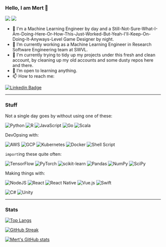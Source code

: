 ### Hello, I am Mert 👋
![](https://komarev.com/ghpvc/?username=atesmert&color=brightgreen)
[![](https://hits.seeyoufarm.com/api/count/incr/badge.svg?url=https%3A%2F%2Fgithub.com%2Fatesmert&count_bg=%2379C83D&title_bg=%23555555&icon=&icon_color=%23E7E7E7&title=Hits&edge_flat=false)](https://hits.seeyoufarm.com)

- 🤖 I'm a Machine Learning Engineer by day and a Still-Not-Sure-What-I-Am-Doing-Here-Or-How-This-Just-Worked-But-Yeah-I'll-Keep-On-Doing-It-Anyways-Level Game Designer by night.
- 🔭 I’m currently working as a Machine Learning Engineer in Research Software Engineering team at SWVL.
- 🚧 I'm currently trying to tidy up my projects under this fresh and clean account, by cleaning up my old accounts and some dusty repos here and there.
- 🌱 I’m open to learning anything.
- 📫 How to reach me:

[![Linkedin Badge](https://img.shields.io/badge/mert%20ates-follow%20me%20on%20linkedin-blue?style=for-the-badge&logo=linkedin)](https://www.linkedin.com/in/mert-ates/)

<hr/>

### Stuff
<!-- source: https://ileriayo.github.io/markdown-badges/ -->
Not a single day goes by without using one of these:

![Python](https://img.shields.io/badge/python-3670A0?style=for-the-badge&logo=python&logoColor=ffdd54)
![R](https://img.shields.io/badge/r-%23276DC3.svg?style=for-the-badge&logo=r&logoColor=white)
![JavaScript](https://img.shields.io/badge/javascript-%23323330.svg?style=for-the-badge&logo=javascript&logoColor=%23F7DF1E)
![Go](https://img.shields.io/badge/go-%2300ADD8.svg?style=for-the-badge&logo=go&logoColor=white)
![Scala](https://img.shields.io/badge/scala-%23DC322F.svg?style=for-the-badge&logo=scala&logoColor=white)

DevOpsing with:

![AWS](https://img.shields.io/badge/AWS-%23FF9900.svg?style=for-the-badge&logo=amazon-aws&logoColor=white)
![GCP](https://img.shields.io/badge/GoogleCloud-%234285F4.svg?style=for-the-badge&logo=google-cloud&logoColor=white)
![Kubernetes](https://img.shields.io/badge/kubernetes-%23326ce5.svg?style=for-the-badge&logo=kubernetes&logoColor=white)
![Docker](https://img.shields.io/badge/docker-%230db7ed.svg?style=for-the-badge&logo=docker&logoColor=white)
![Shell Script](https://img.shields.io/badge/shell_script-%23121011.svg?style=for-the-badge&logo=gnu-bash&logoColor=white)


`import`ing these quite often:

![TensorFlow](https://img.shields.io/badge/TensorFlow-%23FF6F00.svg?style=for-the-badge&logo=TensorFlow&logoColor=white)
![PyTorch](https://img.shields.io/badge/PyTorch-%23EE4C2C.svg?style=for-the-badge&logo=PyTorch&logoColor=white)
![scikit-learn](https://img.shields.io/badge/scikit--learn-%23F7931E.svg?style=for-the-badge&logo=scikit-learn&logoColor=white)
![Pandas](https://img.shields.io/badge/pandas-%23150458.svg?style=for-the-badge&logo=pandas&logoColor=white)
![NumPy](https://img.shields.io/badge/numpy-%23013243.svg?style=for-the-badge&logo=numpy&logoColor=white)
![SciPy](https://img.shields.io/badge/SciPy-%230C55A5.svg?style=for-the-badge&logo=scipy&logoColor=%white)


Making things with:

![NodeJS](https://img.shields.io/badge/node.js-6DA55F?style=for-the-badge&logo=node.js&logoColor=white)
![React](https://img.shields.io/badge/react-%2320232a.svg?style=for-the-badge&logo=react&logoColor=%2361DAFB)
![React Native](https://img.shields.io/badge/react_native-%2320232a.svg?style=for-the-badge&logo=react&logoColor=%2361DAFB)
![Vue.js](https://img.shields.io/badge/vuejs-%2335495e.svg?style=for-the-badge&logo=vuedotjs&logoColor=%234FC08D)
![Swift](https://img.shields.io/badge/swift-F54A2A?style=for-the-badge&logo=swift&logoColor=white)

![C#](https://img.shields.io/badge/c%23-%23239120.svg?style=for-the-badge&logo=c-sharp&logoColor=white)
![Unity](https://img.shields.io/badge/unity-%23000000.svg?style=for-the-badge&logo=unity&logoColor=white)

<hr/>

### Stats

[![Top Langs](https://github-readme-stats.vercel.app/api/top-langs/?username=atesmert&show_icons=true&locale=en&layout=compact&theme=github_dark)](https://github.com/anuraghazra/github-readme-stats)

[![GitHub Streak](https://github-readme-streak-stats.herokuapp.com?user=atesmert&theme=github-dark&date_format=M%20j%5B%2C%20Y%5D)](https://git.io/streak-stats)

[![Mert's GitHub stats](https://github-readme-stats.vercel.app/api?username=atesmert&show_icons=true&theme=github_dark)](https://github.com/anuraghazra/github-readme-stats)


<!--
**atesmert/atesmert** is a ✨ _special_ ✨ repository because its `README.md` (this file) appears on your GitHub profile.

Here are some ideas to get you started:

- 🔭 I’m currently working on ...
- 🌱 I’m currently learning ...
- 👯 I’m looking to collaborate on ...
- 🤔 I’m looking for help with ...
- 💬 Ask me about ...
- 📫 How to reach me: ...
- 😄 Pronouns: ...
- ⚡ Fun fact: ...
-->
